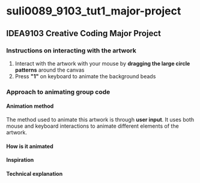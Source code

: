 # suli0089_9103_tut1_major-project
## IDEA9103 Creative Coding Major Project
### Instructions on interacting with the artwork

1. Interact with the artwork with your mouse by **dragging the large circle patterns** around the canvas
2. Press **"1"** on keyboard to animate the background beads

### Approach to animating group code

#### Animation method
The method used to animate this artwork is through **user input**. It uses both mouse and keyboard interactions to animate different elements of the artwork.

#### How is it animated

#### Inspiration

#### Technical explanation

